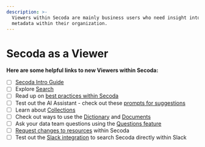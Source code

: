 ```yaml
---
description: >-
  Viewers within Secoda are mainly business users who need insight into the
  metadata within their organization.
---
```


# Secoda as a Viewer

**Here are some helpful links to new Viewers within Secoda:**

* [ ] [Secoda Intro Guide](../../readme/secoda-as-a-viewer/introduction-guide.md)
* [ ] Explore [Search](../../features/search.md)
* [ ] Read up on [best practices within Secoda](../../features/ai-assistant/best-practices.md)
* [ ] Test out the AI Assistant - check out these [prompts for suggestions](../../features/ai-assistant/prompts.md)
* [ ] Learn about [Collections](../../features/collections-1.md)
* [ ] Check out ways to use the [Dictionary](../../features/dictionary.md) and [Documents](../../features/documents/)
* [ ] Ask your data team questions using the [Questions feature](../../features/ask-questions-in-secoda/)
* [ ] [Request changes to resources](requesting-changes-in-secoda.md) within Secoda
* [ ] Test out the [Slack integration](../../integrations/productivity-tools/slack-connection/) to search Secoda directly within Slack
